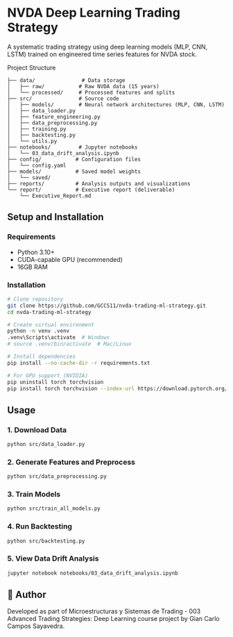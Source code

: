 # NVDA Deep Learning Trading Strategy

A systematic trading strategy using deep learning models (MLP, CNN, LSTM) trained on engineered time series features for NVDA stock.

Project Structure
```
├── data/               # Data storage
│   ├── raw/           # Raw NVDA data (15 years)
│   └── processed/     # Processed features and splits
├── src/               # Source code
│   ├── models/        # Neural network architectures (MLP, CNN, LSTM)
│   ├── data_loader.py
│   ├── feature_engineering.py
│   ├── data_preprocessing.py
│   ├── training.py
│   ├── backtesting.py
│   └── utils.py
├── notebooks/         # Jupyter notebooks
│   └── 03_data_drift_analysis.ipynb
├── config/           # Configuration files
│   └── config.yaml
├── models/           # Saved model weights
│   └── saved/
├── reports/          # Analysis outputs and visualizations
└── report/           # Executive report (deliverable)
    └── Executive_Report.md
```

## Setup and Installation

### Requirements
- Python 3.10+
- CUDA-capable GPU (recommended)
- 16GB RAM

### Installation
```bash
# Clone repository
git clone https://github.com/GCCS11/nvda-trading-ml-strategy.git
cd nvda-trading-ml-strategy

# Create virtual environment
python -m venv .venv
.venv\Scripts\activate  # Windows
# source .venv/bin/activate  # Mac/Linux

# Install dependencies
pip install --no-cache-dir -r requirements.txt

# For GPU support (NVIDIA)
pip uninstall torch torchvision
pip install torch torchvision --index-url https://download.pytorch.org/whl/cu118
```

## Usage

### 1. Download Data
```bash
python src/data_loader.py
```

### 2. Generate Features and Preprocess
```bash
python src/data_preprocessing.py
```

### 3. Train Models
```bash
python src/train_all_models.py
```

### 4. Run Backtesting
```bash
python src/backtesting.py
```

### 5. View Data Drift Analysis
```bash
jupyter notebook notebooks/03_data_drift_analysis.ipynb
```

## 👤 Author

Developed as part of Microestructuras y Sistemas de Trading - 003 Advanced Trading Strategies: Deep Learning course project by Gian Carlo Campos Sayavedra.